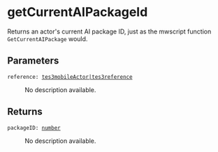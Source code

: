 # getCurrentAIPackageId

Returns an actor's current AI package ID, just as the mwscript function `GetCurrentAIPackage` would.

## Parameters

<dl class="describe">
<dt><code class="descname">reference: <a href="https://mwse.readthedocs.io/en/latest/lua/type/tes3mobileActor|tes3reference.html">tes3mobileActor|tes3reference</a></code></dt>
<dd>

No description available.

</dd>
</dl>

## Returns

<dl class="describe">
<dt><code class="descname">packageID: <a href="https://mwse.readthedocs.io/en/latest/lua/type/number.html">number</a></code></dt>
<dd>

No description available.

</dd>
</dl>
